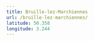 ```yaml
---
title: Bruille-lez-Marchiennes
url: /bruille-lez-marchiennes/
latitude: 50.358
longitude: 3.244
---
```

